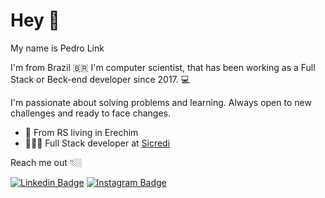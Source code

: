 # Hey 👋

My name is Pedro Link

I'm from Brazil 🇧🇷 I'm computer scientist, that has been working as a Full Stack or Beck-end developer since 2017. 💻

I'm passionate about solving problems and learning. Always open to new challenges and ready to face changes.

- 📍 From RS living in Erechim
- 👨🏼‍💻 Full Stack developer at [Sicredi](https://www.sicredi.com.br/site/home)

Reach me out 👇🏼

[![Linkedin Badge](https://img.shields.io/badge/-LinkedIn-blue?style=flat-square&logo=Linkedin&logoColor=white&link=https://www.linkedin.com/in/pedro-link-745565171/)](https://www.linkedin.com/in/pedro-link-745565171/) 
[![Instagram Badge](https://img.shields.io/badge/-Instagram-violet?style=flat-square&logo=Instagram&logoColor=white&link=https://www.instagram.com/pe.link/)](https://www.instagram.com/pe.link/)
